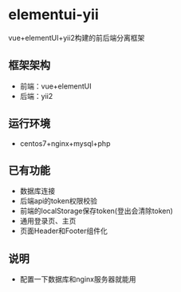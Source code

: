 # elementui-yii
vue+elementUI+yii2构建的前后端分离框架

## 框架架构
- 前端：vue+elementUI
- 后端：yii2

## 运行环境
- centos7+nginx+mysql+php

## 已有功能

- 数据库连接
- 后端api的token权限校验
- 前端的localStorage保存token(登出会清除token)
- 通用登录页、主页
- 页面Header和Footer组件化

## 说明

- 配置一下数据库和nginx服务器就能用
